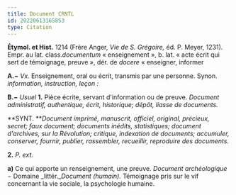 ```yaml
---
title: Document CRNTL
id: 20220613165853
type: Citation
---
```


**Étymol. et Hist.** 1214 (Frère Anger, _Vie de S. Grégoire,_ éd. P. Meyer, 1231). Empr. au lat. class._documentum_ « enseignement », b. lat. « acte écrit qui sert de témoignage, preuve », dér. de _docere_ « enseigner, informer

**A.−** _Vx._ Enseignement, oral ou écrit, transmis par une personne. Synon. _information, instruction, leçon :_

**B.−** _Usuel_ 
**1.** Pièce écrite, servant d'information ou de preuve. _Document administratif, authentique, écrit, historique; dépôt, liasse de documents._

**SYNT. **_Document imprimé, manuscrit, officiel, original, précieux, secret; faux document; documents inédits, statistiques; document d'archives, sur la Révolution; critique, indexation de documents; accumuler, conserver, fournir, publier, rassembler, recueillir, reproduire des documents._

**2.** _P. ext._ 

**a)** Ce qui apporte un renseignement, une preuve. _Document archéologique_
− Domaine _littér.__Document (humain)._ Témoignage pris sur le vif concernant la vie sociale, la psychologie humaine.